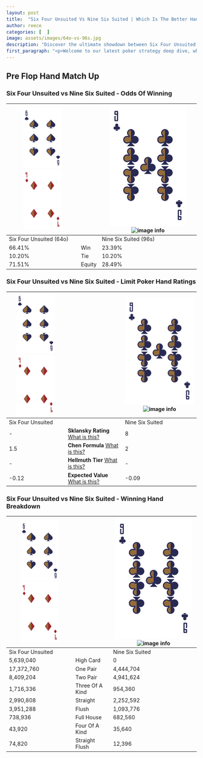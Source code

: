 ```yaml
---
layout: post
title:  "Six Four Unsuited Vs Nine Six Suited | Which Is The Better Hand In Poker? A Complete Guide"
author: reece
categories: [  ]
image: assets/images/64o-vs-96s.jpg
description: "Discover the ultimate showdown between Six Four Unsuited and Nine Six Suited in poker! Uncover the odds, strategies, and scenarios where one hand triumphs over the other. Get ready to up your poker game with this thrilling analysis."
first_paragraph: "<p>Welcome to our latest poker strategy deep dive, where we're pitting two distinct hands against each other in a high-stakes showdown: Six Four Unsuited vs Nine Six Suited.</p><p>In the dynamic world of poker, every decision counts, and knowing which hand holds the upper hand is key to your success at the table.</p><p>In this article, we'll dissect these two hands, explore the scenarios where one dominates the other, and equip you with the knowledge to make strategic choices that can tip the odds in your favor.</p><p>Get ready to unravel the intriguing dynamics of these poker hands and elevate your game to new heights.</p>"
---
```




[comment]: # (sp0)

## Pre Flop Hand Match Up

<div class="table hand-ratings" markdown="1"> 



### Six Four Unsuited vs Nine Six Suited - Odds Of Winning


    
| ![image info](assets/images/hand1/6.png) ![image info](assets/images/hand1/4o.png) |  | ![image info](assets/images/hand2/9.png) ![image info](assets/images/hand2/6s.png) |
| -------- | -------- | -------- |
| Six Four Unsuited (64o) |  | Nine Six Suited (96s) |
| 66.41% | Win | 23.39% |
| 10.20% | Tie | 10.20% |
| 71.51% | Equity | 28.49% |




[comment]: # (sp1)



### Six Four Unsuited vs Nine Six Suited - Limit Poker Hand Ratings


    
| ![image info](assets/images/hand1/6.png) ![image info](assets/images/hand1/4o.png) |  | ![image info](assets/images/hand2/9.png) ![image info](assets/images/hand2/6s.png) |
| -------- | -------- | -------- |
| Six Four Unsuited |  | Nine Six Suited |
| - | **Sklansky Rating** [What is this?](/sklansky-rating-explained) | 8 |
| 1.5 | **Chen Formula** [What is this?](/chen-formula-explained) | 2 |
| - | **Hellmuth Tier** [What is this?](/Hellmuth-tier-explained) | - |
| -0.12 | **Expected Value** [What is this?](/expected-value-explained) | -0.09 |




[comment]: # (sp2)



### Six Four Unsuited vs Nine Six Suited - Winning Hand Breakdown


    
| ![image info](assets/images/hand1/6.png) ![image info](assets/images/hand1/4o.png) |  | ![image info](assets/images/hand2/9.png) ![image info](assets/images/hand2/6s.png) |
| -------- | -------- | -------- |
| Six Four Unsuited |  | Nine Six Suited |
| 5,639,040 | High Card | 0 |
| 17,372,760 | One Pair | 4,444,704 |
| 8,409,204 | Two Pair | 4,941,624 |
| 1,716,336 | Three Of A Kind | 954,360 |
| 2,990,808 | Straight | 2,252,592 |
| 3,951,288 | Flush | 1,093,776 |
| 738,936 | Full House | 682,560 |
| 43,920 | Four Of A Kind | 35,640 |
| 74,820 | Straight Flush | 12,396 |




[comment]: # (sp3)



</div>

[comment]: # (sp4)



[comment]: # (sp5)

